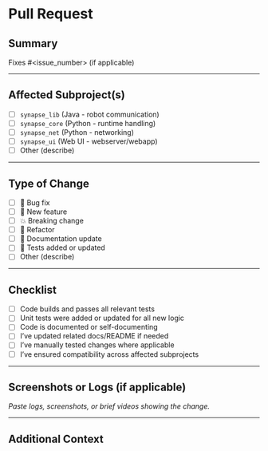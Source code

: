 # Pull Request

## Summary

<!-- Provide a concise explanation of the change. Link related issues if any. -->

Fixes #<issue_number> (if applicable)

---

## Affected Subproject(s)

<!-- Check all that apply -->
- [ ] `synapse_lib` (Java - robot communication)
- [ ] `synapse_core` (Python - runtime handling)
- [ ] `synapse_net` (Python - networking)
- [ ] `synapse_ui` (Web UI - webserver/webapp)
- [ ] Other (describe)

---

## Type of Change

- [ ] 🐛 Bug fix
- [ ] 🚀 New feature
- [ ] 💥 Breaking change
- [ ] 🧼 Refactor
- [ ] 📝 Documentation update
- [ ] 🧪 Tests added or updated
- [ ] Other (describe)

---

## Checklist

- [ ] Code builds and passes all relevant tests
- [ ] Unit tests were added or updated for all new logic
- [ ] Code is documented or self-documenting
- [ ] I’ve updated related docs/README if needed
- [ ] I’ve manually tested changes where applicable
- [ ] I’ve ensured compatibility across affected subprojects

---

## Screenshots or Logs (if applicable)

_Paste logs, screenshots, or brief videos showing the change._

---

## Additional Context

<!-- Anything else reviewers should know? Dependencies? Build steps? -->
